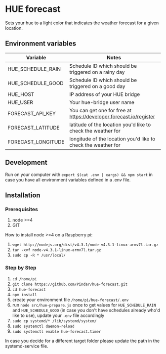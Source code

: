 # HUE forecast

Sets your hue to a light color that indicates the weather forecast for a given location.

## Environment variables

| Variable           | Notes                                                              |
|--------------------|--------------------------------------------------------------------|
| HUE_SCHEDULE_RAIN  | Schedule ID which should be triggered on a rainy day               |
| HUE_SCHEDULE_GOOD  | Schedule ID which should be triggered on a good day                |
| HUE_HOST           | IP address of your HUE bridge                                      |
| HUE_USER           | Your hue-bridge user name                                          |
| FORECAST_API_KEY   | You can get one for free at https://developer.forecast.io/register |
| FORECAST_LATITUDE  | latitude of the location you'd like to check the weather for       |
| FORECAST_LONGITUDE | longitude of the location you'd like to check the weather for      |

## Development

Run on your computer with `export $(cat .env | xargs) && npm start` in case you have all environment variables defined in a .env file.

## Installation

### Prerequisites

1. node >=4
1. GIT

How to install node >=4 on a Raspberry pi:

1. `wget http://nodejs.org/dist/v4.3.1/node-v4.3.1-linux-armv7l.tar.gz`
1. `tar -xvf node-v4.3.1-linux-armv7l.tar.gz`
1. `sudo cp -R * /usr/local/`

### Step by Step

1. `cd /home/pi`
1. `git clone https://github.com/Pindar/hue-forecast.git`
1. `cd hue-forecast`
1. `npm install`
1. create your environment file `/home/pi/hue-forecast/.env`
1. run `node src/hue-prepare.js` once to get values for `HUE_SCHEDULE_RAIN` and `HUE_SCHEDULE_GOOD` (in case you don't have schedules already who'd like to use), update your `.env` file accordingly
1. `sudo cp systemd/* /lib/systemd/system/`
1. `sudo systemctl daemon-reload`
1. `sudo systemctl enable hue-forecast.timer`

In case you decide for a different target folder please update the path in the systemd-service file.
